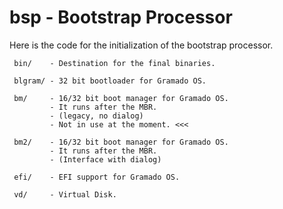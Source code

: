 # bsp - Bootstrap Processor

Here is the code for the initialization of the bootstrap processor.

```
 bin/    - Destination for the final binaries.

 blgram/ - 32 bit bootloader for Gramado OS.

 bm/     - 16/32 bit boot manager for Gramado OS.
         - It runs after the MBR.
         - (legacy, no dialog)
         - Not in use at the moment. <<<

 bm2/    - 16/32 bit boot manager for Gramado OS. 
         - It runs after the MBR.
         - (Interface with dialog)

 efi/    - EFI support for Gramado OS.

 vd/     - Virtual Disk.
```


